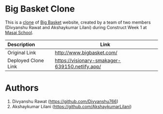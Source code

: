 # Big Basket Clone

This is a [clone](https://visionary-smakager-639150.netlify.app) of [Big Basket](http://www.bigbasket.com) website, created by a team of two members (Divyanshu Rawat and Akshaykumar Lilani) during Construct Week 1 at [Masai School](https://masaischool.com).

| Description         | Link                                           |
| :------------------ | ---------------------------------------------- |
| Original Link       | http://www.bigbasket.com/                      |
| Deployed Clone Link | https://visionary-smakager-639150.netlify.app/ |

# Authors

1. Divyanshu Rawat (https://github.com/Divyanshu766)
2. Akshaykumar Lilani (https://github.com/AkshaykumarLilani)
